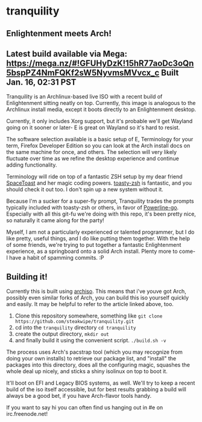 # tranquility
Enlightenment meets Arch!
---
Latest build available via Mega: https://mega.nz/#!GFUHyDzK!15hR77aoDc3oQn5bspPZ4NmFQKf2sW5NyvmsMVvcx_c
Built Jan. 16, 02:31 PST
---
Tranquility is an Archlinux-based live ISO with a recent build of Enlightenment sitting neatly on top. Currently, this image is analogous to the Archlinux install media, except it boots directly to an Enlightenment desktop. 

Currently, it only includes Xorg support, but it's probable we'll get Wayland going on it sooner or later- E is great on Wayland so it's hard to resist.

The software selection available is a basic setup of E, Terminology for your term, Firefox Developer Edition so you can look at the Arch install docs on the same machine for once, and others. The selection will very likely fluctuate over time as we refine the desktop experience and continue adding functionality.

Terminology will ride on top of a fantastic ZSH setup by my dear friend [SpaceToast](http://github.com/5paceToast/) and her magic coding powers. [toasty-zsh](http://github.com/5paceToast/toasty-zsh) is fantastic, and you should check it out too. I don't spin up a new system without it.

Because I'm a sucker for a super-fly prompt, Tranquility trades the prompts typically included with toasty-zsh or others, in favor of [Powerline-go](https://github.com/justjanne/powerline-go). Especially with all this git-fu we're doing with this repo, it's been pretty nice, so naturally it came along for the party!

Myself, I am not a particularly experienced or talented programmer, but I do like pretty, useful things, and I do like putting them together. With the help of some friends, we're trying to put together a fantastic Enlightenment experience, as a springboard onto a solid Arch install. Plenty more to come- I have a habit of spamming commits. :P

## Building it!
Currently this is built using [archiso](https://wiki.archlinux.org/index.php/archiso). This means that i've youve got Arch, possibly even similar forks of Arch, you can build this iso yourself quickly and easily. It may be helpful to refer to the article linked above, too.

1. Clone this repository somewhere, something like `git clone https://github.com/steakwipe/tranquility.git`
2. cd into the `tranquility` directory `cd tranquility`
3. create the output directory, `mkdir out`
4. and finally build it using the convenient script. `./build.sh -v`

The process uses Arch's pacstrap tool (which you may recognize from doing your own installs) to retrieve our package list, and "install" the packages into this directory, does all the configuring magic, squashes the whole deal up nicely, and sticks a shiny isolinux on top to boot it.

It'll boot on EFI and Legacy BIOS systems, as well. We'll try to keep a recent build of the iso itself accessible, but for best results grabbing a build will always be a good bet, if you have Arch-flavor tools handy. 

If you want to say hi you can often find us hanging out in #e on irc.freenode.net!




